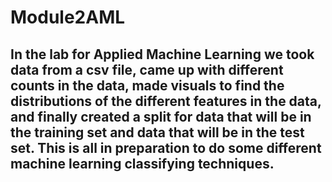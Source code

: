 # Module2AML

## In the lab for Applied Machine Learning we took data from a csv file, came up with different counts in the data, made visuals to find the distributions of the different features in the data, and finally created a split for data that will be in the training set and data that will be in the test set.  This is all in preparation to do some different machine learning classifying techniques.  
